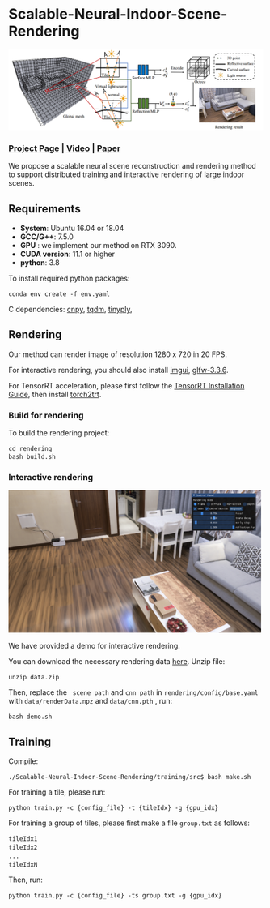 # Scalable-Neural-Indoor-Scene-Rendering

![](./pics/pipeline.png)

 ### [Project Page](https://xchaowu.github.io/) | [Video](https://www.youtube.com/watch?v=hn-IVZZ-_lM) | [Paper]()  

We propose a scalable neural scene reconstruction and rendering method to support distributed training and interactive rendering of large indoor scenes.



## Requirements

+ **System**: Ubuntu 16.04 or 18.04
+ **GCC/G++**: 7.5.0 
+ **GPU** : we implement our method on RTX 3090. 
+ **CUDA version**: 11.1 or higher
+ **python**: 3.8 

To install required python packages:

```shell
conda env create -f env.yaml
```

C dependencies: [cnpy](https://github.com/rogersce/cnpy), [tqdm](https://github.com/tqdm/tqdm.cpp), [tinyply](https://github.com/ddiakopoulos/tinyply), 

## Rendering

Our method can render image of resolution 1280 x 720 in 20 FPS. 

For interactive rendering, you should also install [imgui](https://github.com/ocornut/imgui), [glfw-3.3.6](https://github.com/glfw/glfw).

For TensorRT acceleration, please first follow the [TensorRT Installation Guide](https://docs.nvidia.com/deeplearning/tensorrt/install-guide/index.html), then install [torch2trt](https://github.com/NVIDIA-AI-IOT/torch2trt#option-1---without-plugins).

### Build for rendering

To build the rendering project:

```shell
cd rendering
bash build.sh
```



### Interactive rendering

<img src='./pics/viewer.png' width=500 >

We have provided a demo for interactive rendering. 

You can download the necessary rendering data [here](https://drive.google.com/file/d/1K2YFchSkCOerWZQ2UZtXWFzTG6Ph1n72/view?usp=sharing). Unzip file:

```shell
unzip data.zip
```

Then, replace the ` scene path` and `cnn path` in `rendering/config/base.yaml` with `data/renderData.npz` and `data/cnn.pth` , run:

```shell
bash demo.sh
```

## Training

Compile:

```shell
./Scalable-Neural-Indoor-Scene-Rendering/training/src$ bash make.sh
```



For training a tile, please run:

```shell
python train.py -c {config_file} -t {tileIdx} -g {gpu_idx}
```

For training a group of tiles, please first make a file `group.txt` as follows:

```txt
tileIdx1
tileIdx2 
...
tileIdxN 
```

Then, run:

```shell
python train.py -c {config_file} -ts group.txt -g {gpu_idx}
```



